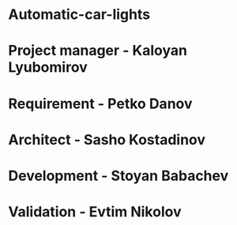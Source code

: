 # Automatic-car-lights
# Project manager - Kaloyan Lyubomirov
# Requirement - Petko Danov
# Architect - Sasho Kostadinov
# Development - Stoyan Babachev
# Validation - Evtim Nikolov 
